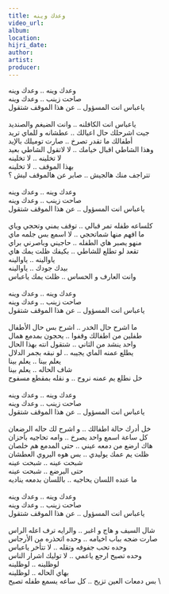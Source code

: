 ```yaml
---
title: وعدك وينه
video_url:
album:
location:
hijri_date:
author:
artist:
producer:
---
```


وعدك وينه .. وعدك وينه \
صاحت زينب .. وعدك وينه \
ياعباس انت المسؤول .. عن هذا الموقف شتقول \
 \
ياعباس انت الكافلنه .. وانت الضيغم والصنديد \
جيت اشرحلك حال اعيالك .. عطشانه و للماي تريد \
أطفالك ما تقدر تصرخ .. صارت توميلك بالإيد \
وهذا الشاطي اقبال خيامك .. لا لاتقول الشاطي بعيد \
لا تخلينه .. لا تخلينه \
بهذا الموقف .. لا تخلينه \
تتراجف منك هالجيش .. صابر عن هالموقف ليش ؟ \
 \
وعدك وينه .. وعدك وينه \
صاحت زينب .. وعدك وينه \
ياعباس انت المسؤول .. عن هذا الموقف شتقول \
 \
كلساعه طفله تمر قبالي .. توقف يمني وتحجي وياي \
ما افهم منها شماتحجي .. لا اسمع بس جلمه ماي \
منهو يصبر هاي الطفله .. حاجيني وباصرني براي \
تقعد لو تطلع للشاطي .. بكيفك ظلت يمك هاي \
ياوالينه .. ياوالينه \
بيدك جودك .. ياوالينه \
وانت العارف و الحساس .. ظلت يمك ياعباس \
 \
وعدك وينه .. وعدك وينه \
صاحت زينب .. وعدك وينه \
ياعباس انت المسؤول .. عن هذا الموقف شتقول \
 \
ما اشرح حال الخدر .. اشرح بس حال الأطفال \
طفلين من اطفالك وقفوا .. يحجون بمدمع همال \
واحد ينشد من الثاني .. شتقول انته بهذا الحال \
يطلع عمنه الماي يجيبه .. لو نبقه بجمر الدلال \
يعلم بينا .. يعلم بينا \
شاف الحاله .. يعلم بينا \
خل نطلع يم عمنه نروح .. و نقله بمقطع مسفوح \
 \
وعدك وينه .. وعدك وينه \
صاحت زينب .. وعدك وينه \
ياعباس انت المسؤول .. عن هذا الموقف شتقول \
 \
خل أدرك حالة اطفالك .. و اشرح لك حاله الرضعان \
كل ساعة اسمع واحد يصرخ .. وامه تحاجيه بأحزان \
هاك ارضع من دمعه عيني .. حتى المدمع هم خلصان \
ظلت يم عمك يوليدي .. بس هوه اليروي العطشان \
شبحت عينه .. شبحت عينه \
حتى اليرضع .. شبحت عينه \
ما عنده اللسان يحاجيه .. باللسان بدمعه يناديه \
 \
وعدك وينه .. وعدك وينه \
صاحت زينب .. وعدك وينه \
ياعباس انت المسؤول .. عن هذا الموقف شتقول \
 \
شال السيف و هاج و اغبر .. والرايه ترف اعله الراس \
صارت ضجه بباب اخيامه .. وحده اتحذره من الأرجاس \
وحده تحب جفوفه وتقله .. لا تتأخر ياعباس \
وحده تصيح ارجع ياعمي .. لا توليك اشرار الناس \
لوظلينه .. لوظلينه \
بهاي الحاله .. لوظلينه \
بس دمعات العين تزيح .. كل ساعه يسمع طفله تصيح \
